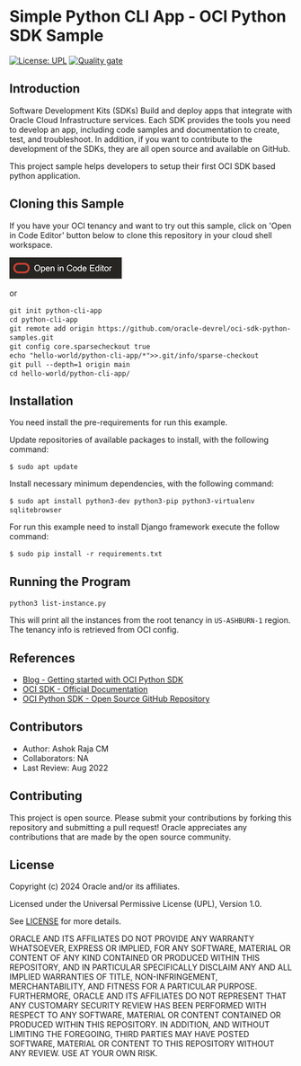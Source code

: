 # Simple Python CLI App - OCI Python SDK Sample

[![License: UPL](https://img.shields.io/badge/license-UPL-green)](https://img.shields.io/badge/license-UPL-green) [![Quality gate](https://sonarcloud.io/api/project_badges/quality_gate?project=oracle-devrel_oci-sdk-java-samples)](https://sonarcloud.io/dashboard?id=oracle-devrel_oci-sdk-java-samples)

## Introduction
Software Development Kits (SDKs) Build and deploy apps that integrate with Oracle Cloud Infrastructure services. Each SDK provides the tools you need to develop an app, including code samples and documentation to create, test, and troubleshoot. In addition, if you want to contribute to the development of the SDKs, they are all open source and available on GitHub.

This project sample helps developers to setup their first OCI SDK based python application.

## Cloning this Sample
If you have your OCI tenancy and want to try out this sample, click on 'Open in Code Editor' button below to clone this repository in your cloud shell workspace.

[<img src="https://raw.githubusercontent.com/oracle-devrel/oci-code-editor-samples/main/images/open-in-code-editor.png" />](https://cloud.oracle.com/?region=home&cs_repo_url=https://github.com/oracle-devrel/oci-sdk-python-samples.git&cs_open_ce=true&cs_readme_path=hello-world/python-cli-app/README.md)

or

```
git init python-cli-app
cd python-cli-app
git remote add origin https://github.com/oracle-devrel/oci-sdk-python-samples.git
git config core.sparsecheckout true
echo "hello-world/python-cli-app/*">>.git/info/sparse-checkout
git pull --depth=1 origin main
cd hello-world/python-cli-app/
```

## Installation

You need install the pre-requirements for run this example.

Update repositories of available packages to install, with the following command:

```
$ sudo apt update
```

Install necessary minimum dependencies, with the following command:

```
$ sudo apt install python3-dev python3-pip python3-virtualenv sqlitebrowser
```

For run this example need to install Django framework execute the follow command:

```
$ sudo pip install -r requirements.txt
```

## Running the Program

```
python3 list-instance.py
```
This will print all the instances from the root tenancy in `US-ASHBURN-1` region. The tenancy info is retrieved from OCI config.

## References
* [Blog - Getting started with OCI Python SDK](https://blogs.oracle.com/linux/post/getting-started-with-the-oracle-cloud-infrastructure-python-sdk)
* [OCI SDK - Official Documentation](https://docs.oracle.com/en-us/iaas/Content/API/Concepts/sdks.htm)
* [OCI Python SDK - Open Source GitHub Repository](https://github.com/oracle/oci-python-sdk)

## Contributors
* Author: Ashok Raja CM
* Collaborators: NA
* Last Review: Aug 2022

## Contributing
This project is open source.  Please submit your contributions by forking this repository and submitting a pull request!  Oracle appreciates any contributions that are made by the open source community.

## License
Copyright (c) 2024 Oracle and/or its affiliates.

Licensed under the Universal Permissive License (UPL), Version 1.0.

See [LICENSE](../../LICENSE) for more details.

ORACLE AND ITS AFFILIATES DO NOT PROVIDE ANY WARRANTY WHATSOEVER, EXPRESS OR IMPLIED, FOR ANY SOFTWARE, MATERIAL OR CONTENT OF ANY KIND CONTAINED OR PRODUCED WITHIN THIS REPOSITORY, AND IN PARTICULAR SPECIFICALLY DISCLAIM ANY AND ALL IMPLIED WARRANTIES OF TITLE, NON-INFRINGEMENT, MERCHANTABILITY, AND FITNESS FOR A PARTICULAR PURPOSE.  FURTHERMORE, ORACLE AND ITS AFFILIATES DO NOT REPRESENT THAT ANY CUSTOMARY SECURITY REVIEW HAS BEEN PERFORMED WITH RESPECT TO ANY SOFTWARE, MATERIAL OR CONTENT CONTAINED OR PRODUCED WITHIN THIS REPOSITORY. IN ADDITION, AND WITHOUT LIMITING THE FOREGOING, THIRD PARTIES MAY HAVE POSTED SOFTWARE, MATERIAL OR CONTENT TO THIS REPOSITORY WITHOUT ANY REVIEW. USE AT YOUR OWN RISK. 